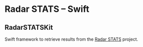 # Radar STATS – Swift

## RadarSTATSKit

Swift framework to retrieve results from the [Radar STATS](https://github.com/Radar-STATS) project.
